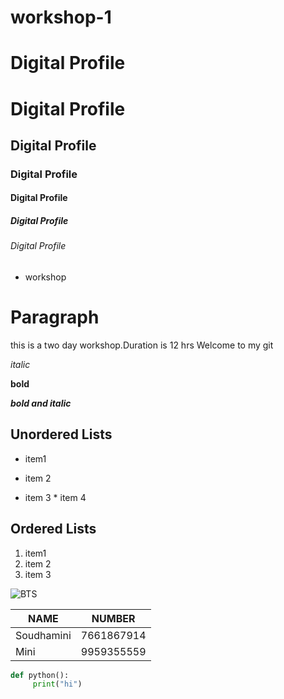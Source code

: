 # workshop-1

# Digital Profile<h1>Digital Profile</h1>

<h2>Digital Profile</h2>
<h3>Digital Profile</h3>
<h4>Digital Profile</h4>
<h5>Digital Profile</h5>
<h6>Digital Profile</h6>

- workshop
# Paragraph


this is a two day workshop.Duration is 12 hrs
Welcome to my git


*italic*

**bold**

***bold and italic***

## Unordered Lists

* item1

* item 2
* item 3
      * item 4


## Ordered Lists

1. item1
2. item 2
3. item 3


![BTS](https://www.somagnews.com/wp-content/uploads/2020/06/13-19.jpg)



NAME | NUMBER
-----|-------
Soudhamini|7661867914
Mini|9959355559


```python
def python():
     print("hi")
```

